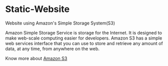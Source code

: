 # Static-Website
Website using Amazon's Simple Storage System(S3)

Amazon Simple Storage Service is storage for the Internet. 
It is designed to make web-scale computing easier for developers. 
Amazon S3 has a simple web services interface that you can use to store and retrieve any amount of data, at any time, from anywhere on the web.

Know more about [Amazon S3](https://docs.aws.amazon.com/AmazonS3/latest/dev/Welcome.html)
